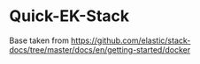 # Quick-EK-Stack

Base taken from https://github.com/elastic/stack-docs/tree/master/docs/en/getting-started/docker
